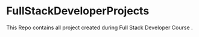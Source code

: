 # FullStackDeveloperProjects
This Repo contains all project created during Full Stack Developer Course .
